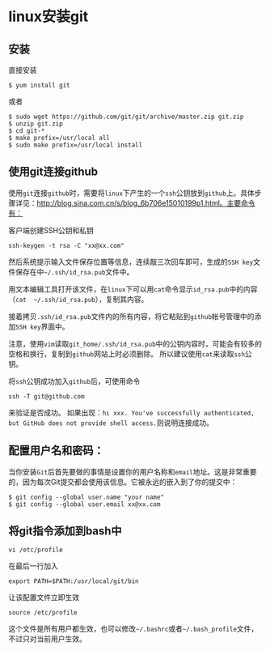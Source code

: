 # linux安装git

## 安装

直接安装
```
$ yum install git
```
或者
```
$ sudo wget https://github.com/git/git/archive/master.zip git.zip
$ unzip git.zip
$ cd git-*
$ make prefix=/usr/local all
$ sudo make prefix=/usr/local install
```

## 使用git连接github

使用`git`连接`github`时，需要将`linux`下产生的一个`ssh`公钥放到`github`上。具体步骤详见：http://blog.sina.com.cn/s/blog_6b706e15010199p1.html。主要命令有：

客户端创建SSH公钥和私钥
```
ssh-keygen -t rsa -C "xx@xx.com"
```

然后系统提示输入文件保存位置等信息，连续敲三次回车即可，生成的`SSH key`文件保存在中`~/.ssh/id_rsa.pub`文件中。

用文本编辑工具打开该文件，在`linux`下可以用`cat`命令显示`id_rsa.pub`中的内容（`cat  ~/.ssh/id_rsa.pub`），复制其内容。

接着拷贝`.ssh/id_rsa.pub`文件内的所有内容，将它粘贴到`github`帐号管理中的添加`SSH key`界面中。

注意，使用`vim`读取`git_home/.ssh/id_rsa.pub`中的公钥内容时，可能会有较多的空格和换行，复制到`github`网站上时必须删除。
所以建议使用`cat`来读取`ssh`公钥。

将`ssh`公钥成功加入`github`后，可使用命令
```
ssh -T git@github.com
```
来验证是否成功。
如果出现：`hi xxx. You've successfully authenticated, but GitHub does not provide shell access.`则说明连接成功。

## 配置用户名和密码：

当你安装`Git`后首先要做的事情是设置你的用户名称和`email`地址。这是非常重要的，因为每次Git提交都会使用该信息。它被永远的嵌入到了你的提交中：
```　　
$ git config --global user.name "your name"
$ git config --global user.email xx@xx.com
```

## 将git指令添加到bash中

`vi /etc/profile`

在最后一行加入

```
export PATH=$PATH:/usr/local/git/bin
```

让该配置文件立即生效
```
source /etc/profile
```
这个文件是所有用户都生效，也可以修改`~/.bashrc`或者`~/.bash_profile`文件，不过只对当前用户生效。